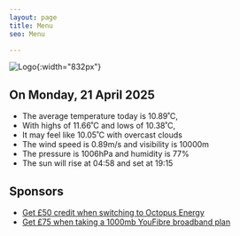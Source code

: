 ```yaml
---
layout: page
title: Menu
seo: Menu

---
```


![Logo](/images/logo.jpg){:width="832px"}

<!-- weather_marker starts -->
## On Monday, 21 April 2025

- The average temperature today is 10.89˚C,
- With highs of 11.66˚C and lows of 10.38˚C,
- It may feel like 10.05˚C with overcast clouds
- The wind speed is 0.89m/s and visibility is 10000m
- The pressure is 1006hPa and humidity is 77%
- The sun will rise at 04:58 and set at 19:15

<!-- weather_marker ends -->

## Sponsors

- [Get £50 credit when switching to Octopus Energy](https://bit.ly/3oD1nnS)
- [Get £75 when taking a 1000mb YouFibre broadband plan](https://aklam.io/91zWhU?)



